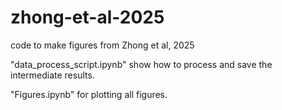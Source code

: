# zhong-et-al-2025
code to make figures from Zhong et al, 2025

"data_process_script.ipynb" show how to process and save the intermediate results.

"Figures.ipynb" for plotting all figures. 
